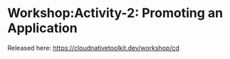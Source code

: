 # Workshop:Activity-2: Promoting an Application

Released here: https://cloudnativetoolkit.dev/workshop/cd